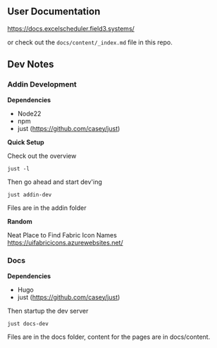 ## User Documentation

https://docs.excelscheduler.field3.systems/

or check out the `docs/content/_index.md` file in this repo.

## Dev Notes

### Addin Development

**Dependencies**

- Node22
- npm
- just (https://github.com/casey/just)

**Quick Setup**

Check out the overview
```
just -l
```

Then go ahead and start dev'ing

```
just addin-dev
```

Files are in the addin folder

**Random**

Neat Place to Find Fabric Icon Names https://uifabricicons.azurewebsites.net/

### Docs

**Dependencies**

- Hugo
- just (https://github.com/casey/just)


Then startup the dev server

```
just docs-dev
```

Files are in the docs folder, content for the pages are in docs/content.



